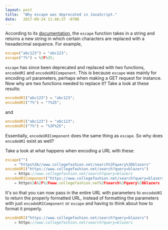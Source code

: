 ```yaml
---
layout: post
title:  "Why escape was deprecated in JavaScript."
date:   2017-09-24 11:46:37 -0700
---
```


According to its [documentation](https://developer.mozilla.org/en-US/docs/Web/JavaScript/Reference/Global_Objects/escape),
the `escape` function takes in a string and returns a new string in which 
certain characters are replaced with a hexadecimal sequence.
For example,
```js
escape("abc123") = "abc123";
escape("?%") = %3F%25;
``` 


`escape` has since been deprecated and replaced with two functions,
`encodeURI` and `encodeURIComponent`.
This is because `escape` was mainly for encoding url parameters,
perhaps when making a GET request for instance.
Now why are two functions needed to replace it? Take a look at these results:

```js
encodeURI("abc123") = "abc123";
encodeURI("?%") = "?%25";
```

and


```js
encodeURI("abc123") = "abc123";
encodeURI("?%") = "%3F%25";
```

Essentially, `encodeURIComponent` does the same thing as `escape`. 
So why does `encodeURI` exist as well?

Take a look at what happens when encoding a URL with these:

```js
escape("") 
	= "https%3A//www.collegefashion.net/search%3Fquery%3Dblazers"
encodeURI("https://www.collegefashion.net/search?query=blazers") 
	= https://www.collegefashion.net/search?query=blazers
encodeURIComponent("https://www.collegefashion.net/search?query=blazers") 
	= https%3A%2F%2Fwww.collegefashion.net%2Fsearch%3Fquery%3Dblazers
```

It's so that you can now pass in the entire URL with parameters to `encodeURI`
to return the properly formatted URL,
instead of formatting the parameters with 
just `encodeURIComponent` or `escape`
and having to think about how to format it properly.
```js
encodeURI("https://www.collegefashion.net/search?query=blazers") 
	= https://www.collegefashion.net/search?query=blazers
```









